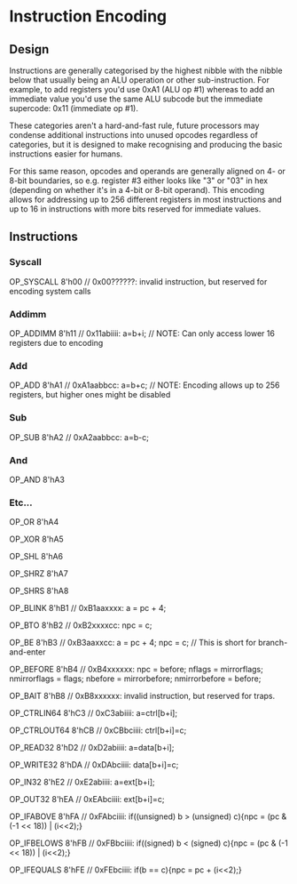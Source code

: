 # Instruction Encoding

## Design

Instructions are generally categorised by the highest nibble with the nibble below that
usually being an ALU operation or other sub-instruction. For example, to add registers you'd use 0xA1 (ALU op #1)
whereas to add an immediate value you'd use the same ALU subcode but the immediate supercode: 0x11 (immediate op #1).

These categories aren't a hard-and-fast rule, future processors may condense additional instructions into
unused opcodes regardless of categories, but it is designed to make recognising and producing the basic
instructions easier for humans.

For this same reason, opcodes and operands are generally aligned on 4- or
8-bit boundaries, so e.g. register #3 either looks like "3" or "03" in hex (depending on whether it's in a
4-bit or 8-bit operand). This encoding allows for addressing up to 256 different registers in most instructions
and up to 16 in instructions with more bits reserved for immediate values.

## Instructions

### Syscall

  OP_SYSCALL		8'h00	// 0x00??????: invalid instruction, but reserved for encoding system calls

### Addimm

  OP_ADDIMM			8'h11	// 0x11abiiii: a=b+i; // NOTE: Can only access lower 16 registers due to encoding
### Add

  OP_ADD				8'hA1	// 0xA1aabbcc: a=b+c; // NOTE: Encoding allows up to 256 registers, but higher ones might be disabled

### Sub

  OP_SUB				8'hA2	// 0xA2aabbcc: a=b-c;

### And

  OP_AND				8'hA3
  
### Etc...
  OP_OR				8'hA4
  
  OP_XOR				8'hA5
  
  OP_SHL				8'hA6
  
  OP_SHRZ			8'hA7
  
  OP_SHRS			8'hA8
  
  OP_BLINK			8'hB1	// 0xB1aaxxxx: a = pc + 4;
  
  OP_BTO				8'hB2	// 0xB2xxxxcc: npc = c;
  
  OP_BE				8'hB3 // 0xB3aaxxcc: a = pc + 4; npc = c; // This is short for branch-and-enter
  
  OP_BEFORE			8'hB4 // 0xB4xxxxxx: npc = before; nflags = mirrorflags; nmirrorflags = flags; nbefore = mirrorbefore; nmirrorbefore = before;
  
  OP_BAIT			8'hB8 // 0xB8xxxxxx: invalid instruction, but reserved for traps.
  
  OP_CTRLIN64		8'hC3	// 0xC3abiiii: a=ctrl[b+i];
  
  OP_CTRLOUT64		8'hCB	// 0xCBbciiii: ctrl[b+i]=c;
  
  OP_READ32			8'hD2 // 0xD2abiiii: a=data[b+i];
  
  OP_WRITE32		8'hDA	// 0xDAbciiii: data[b+i]=c;
  
  OP_IN32			8'hE2	// 0xE2abiiii: a=ext[b+i];
  
  OP_OUT32			8'hEA	// 0xEAbciiii: ext[b+i]=c;
  
  OP_IFABOVE		8'hFA	// 0xFAbciiii: if((unsigned) b > (unsigned) c){npc = (pc & (-1 << 18)) | (i<<2);}
  
  OP_IFBELOWS		8'hFB // 0xFBbciiii: if((signed) b < (signed) c){npc = (pc & (-1 << 18)) | (i<<2);}
  
  OP_IFEQUALS		8'hFE	// 0xFEbciiii: if(b == c){npc = pc + (i<<2);}
